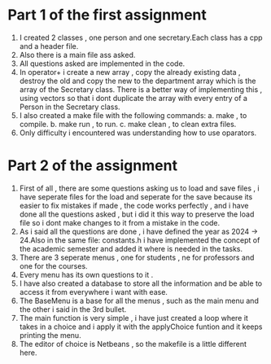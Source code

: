 # Part 1 of the first assignment

1. I created 2 classes , one person and one secretary.Each class has a cpp and a header file.
2. Also there is a main file ass asked.
3. All questions asked are implemented in the code.
4. In operator+ i create a new array , copy the already existing data , destroy the old and copy the new to the department array which is the array of the Secretary class. There is a better way of implementing this , using vectors so that i dont duplicate the array with every entry of a Person in the Secretary class.
5. I also created a make file with the following commands:
    a. make , to compile.
    b. make run , to run.
    c. make clean , to clean extra files.
6. Only difficulty i encountered was understanding how to use oparators.

# Part 2 of the assignment

1. First of all , there are some questions asking us to load and save files , i have seperate files for the load and seperate for the save because its easier to fix mistakes if made , the code works perfectly , and i have done all the questions asked , but i did it this way to preserve the load file so i dont make changes to it from  a mistake in the code.
2. As i said all the questions are done , i have defined the year as 2024 -> 24.Also in the same file: constants.h i have implemented the concept of the academic semester and added it where is needed in the tasks.
3. There are 3 seperate menus , one for students , ne for professors and one for the courses.
4. Every menu has its own questions to it .
5. I have also created a database to store all the information and be able to access it from everywhere i want with ease.
6. The BaseMenu is a base for all the menus , such as the main menu and the other i said in the 3rd bullet.
7. The main function is very simple , i have just created a loop where it takes in a choice and i apply it with the applyChoice funtion and it keeps printing the menu.
8. The editor of choice is Netbeans , so the makefile is a little different here.
